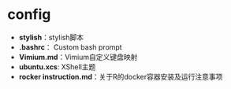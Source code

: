 # config
- **stylish**：stylish脚本
- **.bashrc**： Custom bash prompt
- **Vimium.md**：Vimium自定义键盘映射
- **ubuntu.xcs**: XShell主题
- **rocker instruction.md**：关于R的docker容器安装及运行注意事项
